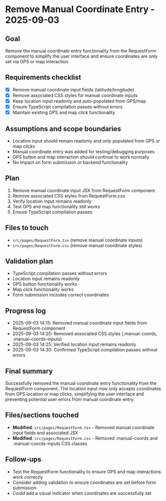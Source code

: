 # Remove Manual Coordinate Entry - 2025-09-03

## Goal
Remove the manual coordinate entry functionality from the RequestForm component to simplify the user interface and ensure coordinates are only set via GPS or map interaction.

## Requirements checklist
- [x] Remove manual coordinate input fields (latitude/longitude)
- [x] Remove associated CSS styles for manual coordinate inputs
- [x] Keep location input readonly and auto-populated from GPS/map
- [x] Ensure TypeScript compilation passes without errors
- [x] Maintain existing GPS and map click functionality

## Assumptions and scope boundaries
- Location input should remain readonly and only populated from GPS or map clicks
- Manual coordinate entry was added for testing/debugging purposes
- GPS button and map interaction should continue to work normally
- No impact on form submission or backend functionality

## Plan
1. Remove manual coordinate input JSX from RequestForm component
2. Remove associated CSS styles from RequestForm.css
3. Verify location input remains readonly
4. Test GPS and map functionality still works
5. Ensure TypeScript compilation passes

## Files to touch
- `src/pages/RequestForm.tsx` (remove manual coordinate inputs)
- `src/pages/RequestForm.css` (remove manual coordinate styles)

## Validation plan
- TypeScript compilation passes without errors
- Location input remains readonly
- GPS button functionality works
- Map click functionality works
- Form submission includes correct coordinates

## Progress log
- 2025-09-03 14:15: Removed manual coordinate input fields from RequestForm component
- 2025-09-03 14:20: Removed associated CSS styles (.manual-coords, .manual-coords-inputs)
- 2025-09-03 14:25: Verified location input remains readonly
- 2025-09-03 14:30: Confirmed TypeScript compilation passes without errors

## Final summary
Successfully removed the manual coordinate entry functionality from the RequestForm component. The location input now only accepts coordinates from GPS location or map clicks, simplifying the user interface and preventing potential user errors from manual coordinate entry.

## Files/sections touched
- **Modified**: `src/pages/RequestForm.tsx` - Removed manual coordinate input fields and associated JSX
- **Modified**: `src/pages/RequestForm.css` - Removed .manual-coords and .manual-coords-inputs CSS classes

## Follow-ups
- Test the RequestForm functionality to ensure GPS and map interactions work correctly
- Consider adding validation to ensure coordinates are set before form submission
- Could add a visual indicator when coordinates are successfully set
